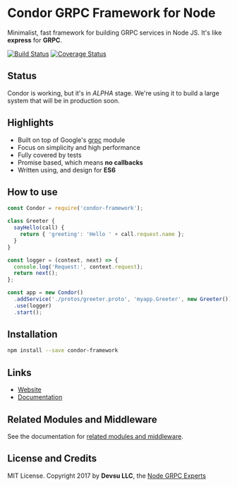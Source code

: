 # Condor GRPC Framework for Node

Minimalist, fast framework for building GRPC services in Node JS. It's like **express** for **GRPC**.

[![Build Status](https://travis-ci.org/devsu/condor-framework.svg?branch=master)](https://travis-ci.org/devsu/condor-framework)
[![Coverage Status](https://coveralls.io/repos/github/devsu/condor-framework/badge.svg?branch=master)](https://coveralls.io/github/devsu/condor-framework?branch=master)

## Status

Condor is working, but it's in *ALPHA* stage. We're using it to build a large system that will be in production soon.

## Highlights

- Built on top of Google's [grpc](https://www.npmjs.com/package/grpc) module
- Focus on simplicity and high performance
- Fully covered by tests
- Promise based, which means **no callbacks**
- Written using, and design for **ES6**

## How to use

```js
const Condor = require('condor-framework');

class Greeter {
  sayHello(call) {
    return { 'greeting': 'Hello ' + call.request.name };
  }
}

const logger = (context, next) => {
  console.log('Request:', context.request);
  return next();
};

const app = new Condor()
  .addService('./protos/greeter.proto', 'myapp.Greeter', new Greeter())
  .use(logger)
  .start();
```

## Installation

```bash
npm install --save condor-framework
```

## Links

- [Website](http://condorjs.com)
- [Documentation](http://condorjs.com/documentation)

## Related Modules and Middleware

See the documentation for [related modules and middleware](http://condorjs.com/related-modules-and-middleware).

## License and Credits

MIT License. Copyright 2017 by **Devsu LLC**, the [Node GRPC Experts](https://devsu.com)
